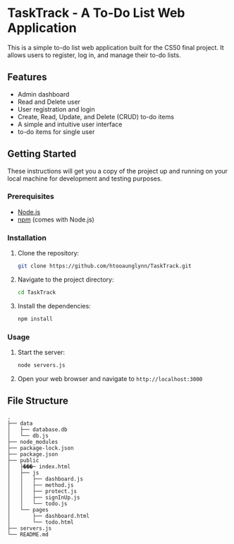 
# TaskTrack - A To-Do List Web Application

This is a simple to-do list web application built for the CS50 final project. It allows users to register, log in, and manage their to-do lists.

## Features

*   Admin dashboard
*   Read and Delete user
*   User registration and login
*   Create, Read, Update, and Delete (CRUD) to-do items
*   A simple and intuitive user interface
*   to-do items for single user

## Getting Started

These instructions will get you a copy of the project up and running on your local machine for development and testing purposes.

### Prerequisites

*   [Node.js](https://nodejs.org/)
*   [npm](https://www.npmjs.com/) (comes with Node.js)

### Installation

1.  Clone the repository:
    ```bash
    git clone https://github.com/htooaunglynn/TaskTrack.git
    ```
2.  Navigate to the project directory:
    ```bash
    cd TaskTrack
    ```
3.  Install the dependencies:
    ```bash
    npm install
    ```

### Usage

1.  Start the server:
    ```bash
    node servers.js
    ```
2.  Open your web browser and navigate to `http://localhost:3000`

## File Structure

```
.
├── data
│   ├── database.db
│   └── db.js
├── node_modules
├── package-lock.json
├── package.json
├── public
│   ├���─ index.html
│   ├── js
│   │   ├── dashboard.js
│   │   ├── method.js
│   │   ├── protect.js
│   │   ├── signInUp.js
│   │   └── todo.js
│   └── pages
│       ├── dashboard.html
│       └── todo.html
├── servers.js
└── README.md
```
